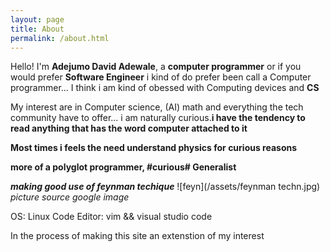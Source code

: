 ```yaml
---
layout: page
title: About
permalink: /about.html
---
```


Hello! I'm **Adejumo David Adewale**, a **computer programmer** or if you would prefer **Software Engineer** i kind of do prefer been call a Computer programmer... I think i am kind of obessed with Computing devices and **CS**

My interest are in Computer science, (AI) math and everything the tech community have to offer... i am naturally curious.**i have the tendency to read anything that has the word computer attached to it**

>
**Most times i feels the need understand physics for curious reasons**
>
**more of a polyglot programmer, #curious# Generalist**


 ***making good use of feynman techique***
![feyn](/assets/feynman techn.jpg) 
        *picture source google image*

OS: Linux
Code Editor: vim && visual studio code

In the process of making this site an extenstion of my interest
